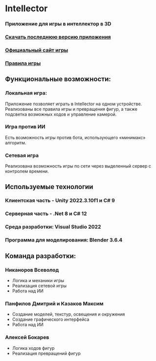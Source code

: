 # Intellector
### Приложение для игры в интеллектор в 3D
### [Скачать последнюю версию приложения](https://disk.yandex.ru/d/nSNS6edgjDhGvA)
### [Официальный сайт игры](https://intellector.info/)
### [Правила игры](https://intellector.info/rules)

## Функциональные возможности:
### Локальная игра:
Приложение позволяет играть в Intellector на одном устройстве. Реализованы все правила игры и превращения фигур, а также подсветка возможных ходов и управление камерой. 

### Игра против ИИ
Есть возможность игры против бота, использующего «минимакс» алгоритм.

### Сетевая игра 
Реализована возможность игры по сети через выделенный сервер с контролем времени.

## Используемые технологии
### Клиентская часть - Unity 2022.3.10f1 и C# 9
### Серверная часть - .Net 8 и C# 12
### Среда разработки: Visual Studio 2022
### Программа для моделирования: Blender 3.6.4


## Команда разработки:
### Никаноров Всеволод
- Логика и механики игры
- Реализация сетевой игры
- Работа над ИИ

### Панфилов Дмитрий и Казаков Максим
- Создание моделей, текстур, освещения и окружения 
- Создание графического интерфейса
- Работа над ИИ

### Алексей Бокарев
- Логика ходов фигур
- Реализация превращений фигур
